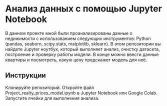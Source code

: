 # Анализ данных с помощью Jupyter Notebook

В данном проекте мной были проанализированы данные о недижимости с использованием следующих инструментов: Python (pandas, seaborn, scipy.stats, matplotlib, sklearn). 
В этом репозитории вы найдете Jupyter ноутбук, который выполняет анализ, очистку датасета, построение и проверку работы модели. В конце можно ввести данные квартиры и посмотреть, какую цену предскажет модель для неё.

## Инструкции

Клонируйте репозиторий.
Откройте файл Project_realty_prices_model.ipynb в Jupyter Notebook или Google Colab.
Запустите ячейки для выполнения анализа.
